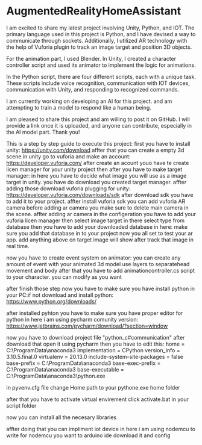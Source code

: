 # AugmentedRealityHomeAssistant
I am excited to share my latest project involving Unity, Python, and IOT.
The primary language used in this project is Python, and I have devised a way to communicate through sockets.
Additionally, I utilized AR technology with the help of Vuforia plugin to track an image target and position 3D objects.

For the animation part, I used Blender.
In Unity, I created a character controller script and used its animator to implement the logic for animations.

In the Python script, there are four different scripts, each with a unique task. These scripts include
voice recognition,
communication with IOT devices,
communication with Unity, and
responding to recognized commands.

I am currently working on developing an AI for this project. and am attempting to train a model to respond like a human being.

I am pleased to share this project and am willing to post it on GitHub. I will provide a link once it is uploaded, and anyone can contribute, especially in the AI model part.
Thank you!

This is  a step by step guide to execute this project:
first you have to install unity: https://unity.com/download
affter that you can create a empty 3d scene in unity
go to vuforia and make an account: https://developer.vuforia.com/
after create an acount youo have te create licen manager for your unity project
then after you have to make target manager: in here you have to decide what image you will use as a image target in unity. you have do download you created target manager.
affter adding those  download vuforia plugging for unity: https://developer.vuforia.com/downloads/sdk
after download sdk you have to add it to your project.
affter install vuforia sdk you can add vuforia AR camera before adding ar camera you make sure to delete main camera in the scene.
affter adding ar camera in the configeration you have to add your vuforia licen manager 
then select image target in there select type from database then you have to add your downloaded database in here: make sure you add that database in to your project
now you all set to test your ar app.
add anything above on target image will show after track that image in real time. 

now you have to create event system on animator:
    you can create any amount of event with your animated 3d model use layers to separatehead movement and body
after that you have to add animationcontroller.cs script to your character. you can modify as you want

after finish those step now you have to make sure you have install python in your PC:if not download and install python: https://www.python.org/downloads/

after installed pyhton you have to make sure you have proper editor for python in here i am using pycharm comunity version: https://www.jetbrains.com/pycharm/download/?section=window

now you have to download project file "python_c#communication" after download that open it using pycharm then you have to edit this:
home = C:\ProgramData\anaconda3
implementation = CPython
version_info = 3.10.5.final.0
virtualenv = 20.13.0
include-system-site-packages = false
base-prefix = C:\ProgramData\anaconda3
base-exec-prefix = C:\ProgramData\anaconda3
base-executable = C:\ProgramData\anaconda3\python.exe

in pyvenv.cfg file change Home path to your pythone.exe home folder

after that you have to activate virtual envirement click activate.bat in your script folder 

now you can install all the necesary libraries

affter doing that you can impliment iot device in here i am using nodemcu
to write for nodemcu  you want to arduino  ide download  it and config 
  



